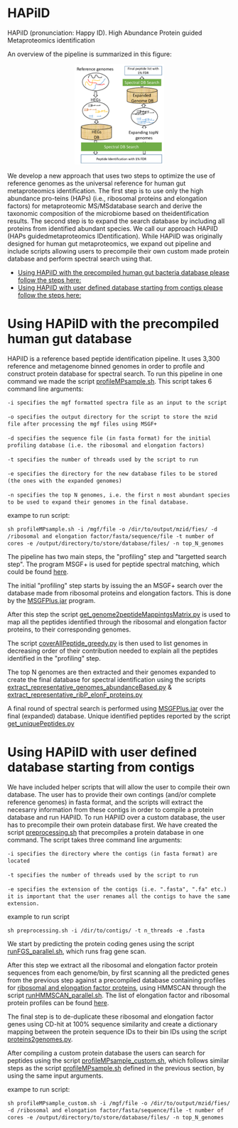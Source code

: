 # HAPiID
HAPiID (pronunciation: Happy ID). High Abundance Protein guided Metaproteomics identification


An overview of the pipeline is summarized in this figure:

<p align="center">
  <img src="pipeline_schema.png" width="40%"/>
 </p>
 
 
 We develop a new approach that uses two steps to optimize  the  use  of  reference  genomes  as  the  universal  reference  for  human  gut metaproteomics  identification.   The  first  step  is  to  use  only  the  high  abundance  pro-teins (HAPs) (i.e., ribosomal proteins and elongation factors) for metaproteomic MS/MSdatabase search and derive the taxonomic composition of the microbiome based on theidentification results.  The second step is to expand the search database by including all proteins from identified abundant species.  We call our approach HAPiID (HAPs guidedmetaproteomics IDentification). While HAPiID was originally designed for human gut metaproteomics, we expand out pipeline and include scripts allowing users to precompile their own custom made protein database and perform spectral search using that.
 
 * [Using HAPiID with the precompiled human gut bacteria database please follow the steps here:](#using-hapiid-with-the-precompiled-human-gut-database)
* [Using HAPiID with user defined database starting from contigs please follow the steps here:](#using-hapiid-with-user-defined-database-starting-from-contigs)

# Using HAPiID with the precompiled human gut database

HAPiID is a reference based peptide identification pipeline. It uses 3,300 reference and metagenome binned genomes in order to profile and construct protein database for spectral search. To run this pipeline in one command we made the script [profileMPsample.sh](scripts/profileMPsample.sh).
This script takes 6 command line arguments:
```
-i specifies the mgf formatted spectra file as an input to the script

-o specifies the output directory for the script to store the mzid file after processing the mgf files using MSGF+

-d specifies the sequence file (in fasta format) for the initial profiling database (i.e. the ribosomal and elongation factors)

-t specifies the number of threads used by the script to run

-e specifies the directory for the new database files to be stored (the ones with the expanded genomes)

-n specifies the top N genomes, i.e. the first n most abundant species to be used to expand their genomes in the final database.
```


exampe to run script:
```
sh profileMPsample.sh -i /mgf/file -o /dir/to/output/mzid/fies/ -d /ribosomal and elongation factor/fasta/sequence/file -t number of cores -e /output/directory/to/store/database/files/ -n top_N_genomes
```

The pipeline has two main steps, the "profiling" step and "targetted search step". The program MSGF+ is used for peptide spectral matching, which could be found [here](MSGF+/).

The initial "profiling" step starts by issuing the an MSGF+ search over the database made from ribosomal proteins and elongation factors. This is done by the [MSGFPlus.jar](MSGF+/MSGFPlus.jar) program.

After this step the script [get_genome2peptideMappintgsMatrix.py](scripts/get_genome2peptideMappintgsMatrix.py) is used to map all the peptides identified through the ribosomal and elongation factor proteins, to their corresponding genomes.

The script [coverAllPeptide_greedy.py](scripts/coverAllPeptide_greedy.py) is then used to list genomes in decreasing order of their contribution needed to explain all the peptides identified in the "profiling" step.

The top N genomes are then extracted and their genomes expanded to create the final database for spectral identification using the scripts [extract_representative_genomes_abundanceBased.py](scripts/extract_representative_genomes_abundanceBased.py) & [extract_representative_ribP_elonF_proteins.py](scripts/extract_representative_ribP_elonF_proteins.py)


A final round of spectral search is performed using [MSGFPlus.jar](MSGF+/MSGFPlus.jar) over the final (expanded) database. 
Unique identified peptides reported by the script [get_uniquePeptides.py](scripts/get_uniquePeptides.py)


# Using HAPiID with user defined database starting from contigs

We have included helper scripts that will allow the user to compile their own database. The user has to provide their own contings (and/or complete reference genomes) in fasta format, and the scripts will extract the necesarry information from these contigs in order to compile a protein database and run HAPiID. To run HAPiID over a custom database, the user has to precompile their own protein database first. We have created the script [preprocessing.sh](scripts/preprocessing.sh) that precompiles a protein database in one command. The script takes three command line arguments:
```
-i specifies the directory where the contigs (in fasta format) are located

-t specifies the number of threads used by the script to run

-e specifies the extension of the contigs (i.e. ".fasta", ".fa" etc.) it is important that the user renames all the contigs to have the same extension.
```
example to run script

```
sh preprocessing.sh -i /dir/to/contigs/ -t n_threads -e .fasta
```

We start by predicting the protein coding genes using the script [runFGS_parallel.sh](scripts/runFGS_parallel.sh), which runs frag gene scan.

After this step we extract all the ribosomal and elongation factor protein sequences from each genome/bin, by first scanning all the predicted genes from the previous step against a precompiled database containing profiles for [ribosomal and elongation factor proteins](data/ribP_elonF_pfam_db_refined_manually/), using HMMSCAN through the script [runHMMSCAN_parallel.sh](scripts/runHMMSCAN_parallel.sh). The list of elongation factor and ribosomal protein profiles can be found [here](data/ribP_elonF_profiles_refined_manually.txt).

The final step is to de-duplicate these ribosomal and elongation factor genes using CD-hit at 100% sequence similarity and create a dictionary mapping between the protein sequence IDs to their bin IDs using the script [proteins2genomes.py](scripts/proteins2genomes.py).

After compiling a custom protein database the users can search for peptides using the script [profileMPsample_custom.sh](scripts/profileMPsample_custom.sh), which follows similar steps as the script [profileMPsample.sh](scripts/profileMPsample.sh) defined in the previous section, by using the same input arguments.

exampe to run script:
```
sh profileMPsample_custom.sh -i /mgf/file -o /dir/to/output/mzid/fies/ -d /ribosomal and elongation factor/fasta/sequence/file -t number of cores -e /output/directory/to/store/database/files/ -n top_N_genomes
```

